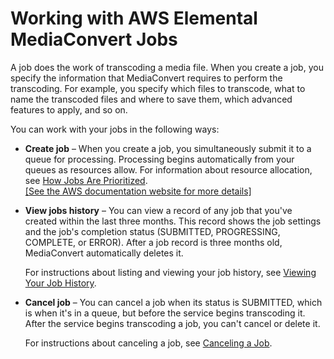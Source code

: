 # Working with AWS Elemental MediaConvert Jobs<a name="working-with-jobs"></a>

A job does the work of transcoding a media file\. When you create a job, you specify the information that MediaConvert requires to perform the transcoding\. For example, you specify which files to transcode, what to name the transcoded files and where to save them, which advanced features to apply, and so on\.

You can work with your jobs in the following ways:
+ **Create job** – When you create a job, you simultaneously submit it to a queue for processing\. Processing begins automatically from your queues as resources allow\. For information about resource allocation, see [How Jobs Are Prioritized](about-resource-allocation-and-job-prioritization.md)\.     
[\[See the AWS documentation website for more details\]](http://docs.aws.amazon.com/mediaconvert/latest/ug/working-with-jobs.html)
+ **View jobs history** – You can view a record of any job that you've created within the last three months\. This record shows the job settings and the job's completion status \(SUBMITTED, PROGRESSING, COMPLETE, or ERROR\)\. After a job record is three months old, MediaConvert automatically deletes it\.

  For instructions about listing and viewing your job history, see [Viewing Your Job History](viewing-job-history.md)\.
+ **Cancel job** – You can cancel a job when its status is SUBMITTED, which is when it's in a queue, but before the service begins transcoding it\. After the service begins transcoding a job, you can't cancel or delete it\.

  For instructions about canceling a job, see [Canceling a Job](canceling-a-job.md)\.